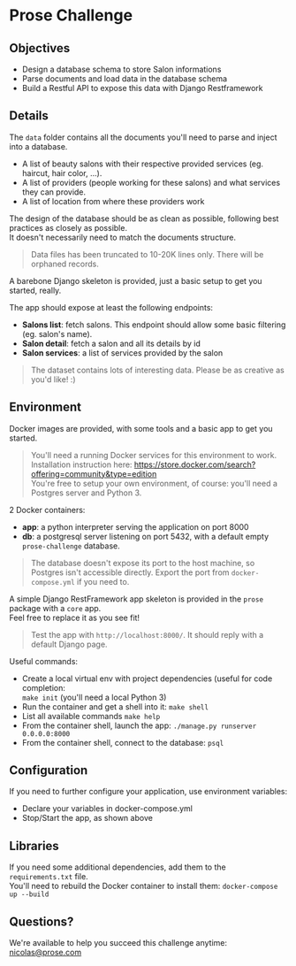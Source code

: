 # Prose Challenge

## Objectives

- Design a database schema to store Salon informations
- Parse documents and load data in the database schema
- Build a Restful API to expose this data with Django Restframework


## Details

The `data` folder contains all the documents you'll need to parse and inject into a database.  

- A list of beauty salons with their respective provided services (eg. haircut, hair color, ...).
- A list of providers (people working for these salons) and what services they can provide.
- A list of location from where these providers work

The design of the database should be as clean as possible, following best practices as closely as possible.  
It doesn't necessarily need to match the documents structure.

> Data files has been truncated to 10-20K lines only. There will be orphaned records.

A barebone Django skeleton is provided, just a basic setup to get you started, really.

The app should expose at least the following endpoints:

- **Salons list**: fetch salons.
  This endpoint should allow some basic filtering (eg. salon's name).
- **Salon detail**: fetch a salon and all its details by id
- **Salon services**: a list of services provided by the salon


> The dataset contains lots of interesting data. Please be as creative as you'd like! :)


## Environment

Docker images are provided, with some tools and a basic app to get you started.

> You'll need a running Docker services for this environment to work.  
> Installation instruction here: <https://store.docker.com/search?offering=community&type=edition>  
> You're free to setup your own environment, of course: you'll need a Postgres server and Python 3.

2 Docker containers:

- **app**: a python interpreter serving the application on port 8000
- **db**: a postgresql server listening on port 5432, with a default empty `prose-challenge` database.

> The database doesn't expose its port to the host machine, so Postgres isn't accessible directly.
> Export the port from `docker-compose.yml` if you need to.

A simple Django RestFramework app skeleton is provided in the `prose` package with a `core` app.  
Feel free to replace it as you see fit!

> Test the app with `http://localhost:8000/`. It should reply with a default Django page.

Useful commands:

* Create a local virtual env with project dependencies (useful for code completion:  
  `make init`  (you'll need a local Python 3)
* Run the container and get a shell into it:
  `make shell`
* List all available commands
  `make help`
* From the container shell, launch the app:
  `./manage.py runserver 0.0.0.0:8000`
* From the container shell, connect to the database:
  `psql`


## Configuration

If you need to further configure your application, use environment variables:

* Declare your variables in docker-compose.yml
* Stop/Start the app, as shown above


## Libraries

If you need some additional dependencies, add them to the `requirements.txt` file.  
You'll need to rebuild the Docker container to install them: `docker-compose up --build`


## Questions?

We're available to help you succeed this challenge anytime: <nicolas@prose.com>
